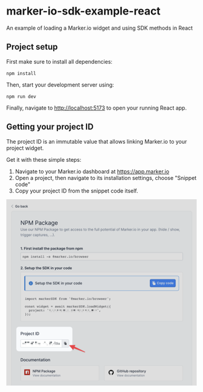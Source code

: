 # marker-io-sdk-example-react

An example of loading a Marker.io widget and using SDK methods in React

## Project setup

First make sure to install all dependencies:

```
npm install
```

Then, start your development server using:

```
npm run dev
```

Finally, navigate to <http://localhost:5173> to open your running React app.

## Getting your project ID

The project ID is an immutable value that allows linking Marker.io to your project widget.

Get it with these simple steps:

1. Navigate to your Marker.io dashboard at <https://app.marker.io>
2. Open a project, then navigate to its installation settings, choose "Snippet code"
3. Copy your project ID from the snippet code itself.

![How-to](./src/assets/how-to-project-id.png 'How to get your project ID')
